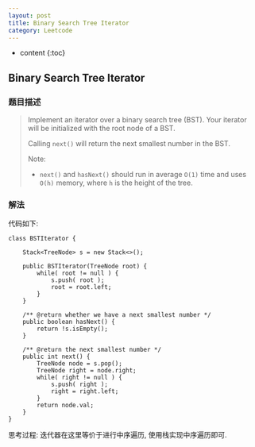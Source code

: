 ```yaml
---
layout: post
title: Binary Search Tree Iterator
category: Leetcode
---
```


* content
{:toc}

## Binary Search Tree Iterator

### 题目描述

> Implement an iterator over a binary search tree (BST). Your iterator will be initialized with the root node of a BST.
>
> Calling `next()` will return the next smallest number in the BST.
>
> Note: 
>
> * `next()` and `hasNext()` should run in average `O(1)` time and uses `O(h)` memory, where `h` is the height of the tree.

### 解法

代码如下:

    class BSTIterator {

        Stack<TreeNode> s = new Stack<>();

        public BSTIterator(TreeNode root) {
            while( root != null ) {
                s.push( root );
                root = root.left;
            }
        }

        /** @return whether we have a next smallest number */
        public boolean hasNext() {
            return !s.isEmpty();
        }

        /** @return the next smallest number */
        public int next() {
            TreeNode node = s.pop();
            TreeNode right = node.right;
            while( right != null ) {
                s.push( right );
                right = right.left;
            }
            return node.val;
        }
    }

思考过程: 迭代器在这里等价于进行中序遍历, 使用栈实现中序遍历即可.